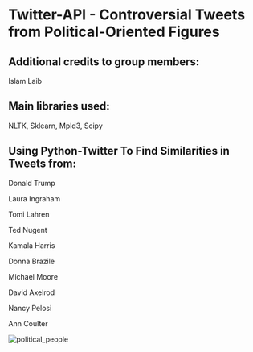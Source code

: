 # Twitter-API - Controversial Tweets from Political-Oriented Figures

## Additional credits to group members:

Islam Laib

## Main libraries used: 

NLTK, Sklearn, Mpld3, Scipy

## Using Python-Twitter To Find Similarities in Tweets from:

Donald Trump

Laura Ingraham

Tomi Lahren

Ted Nugent

Kamala Harris

Donna Brazile

Michael Moore

David Axelrod

Nancy Pelosi

Ann Coulter

![political_people](https://user-images.githubusercontent.com/39225674/40334118-f4976782-5d29-11e8-9600-1150e40267a7.png)


